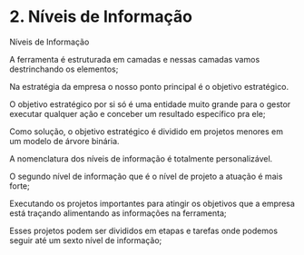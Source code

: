 # 2. Níveis de Informação




Níveis de Informação

A ferramenta é estruturada em camadas e nessas camadas vamos destrinchando os elementos;

Na estratégia da empresa o nosso ponto principal é o objetivo estratégico.

O objetivo estratégico por si só é uma entidade muito grande para o gestor executar qualquer ação e conceber um resultado específico pra ele;

Como solução, o objetivo estratégico é dividido em projetos menores em um modelo de árvore binária.

A nomenclatura dos níveis de informação é totalmente personalizável.

O segundo nível de informação que é o nível de projeto a atuação é mais forte;

Executando os projetos importantes para atingir os objetivos que a empresa está traçando alimentando as informações na ferramenta;

Esses projetos podem ser divididos em etapas e tarefas onde podemos seguir até um sexto nível de informação;

